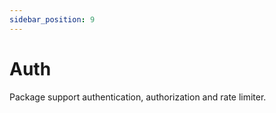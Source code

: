 ```yaml
---
sidebar_position: 9
---
```


# Auth

Package support authentication, authorization and rate limiter.